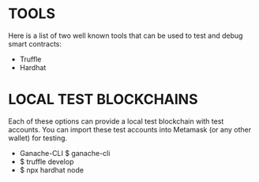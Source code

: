 # TOOLS #
Here is a list of two well known tools that can be used to test and debug smart contracts:
* Truffle
* Hardhat

# LOCAL TEST BLOCKCHAINS #
Each of these options can provide a local test blockchain with test accounts.
You can import these test accounts into Metamask (or any other wallet) for testing.
* Ganache-CLI
  $ ganache-cli
* $ truffle develop
* $ npx hardhat node